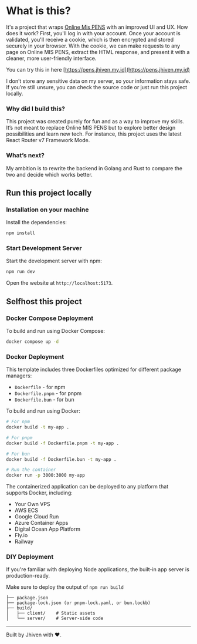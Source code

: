 # What is this?

It's a project that wraps [Online Mis PENS](https://online.mis.pens.ac.id) with an improved UI and UX. How does it work? First, you'll log in with your account. Once your account is validated, you'll receive a cookie, which is then encrypted and stored securely in your browser. With the cookie, we can make requests to any page on Online MIS PENS, extract the HTML response, and present it with a cleaner, more user-friendly interface.

You can try this in here [https://pens.jhiven.my.id](https://pens.jhiven.my.id)

I don’t store any sensitive data on my server, so your information stays safe. If you’re still unsure, you can check the source code or just run this project locally.

### Why did I build this?

This project was created purely for fun and as a way to improve my skills. It’s not meant to replace Online MIS PENS but to explore better design possibilities and learn new tech. For instance, this project uses the latest React Router v7 Framework Mode.

### What’s next?

My ambition is to rewrite the backend in Golang and Rust to compare the two and decide which works better.

## Run this project locally

### Installation on your machine

Install the dependencies:

```bash
npm install
```

### Start Development Server

Start the development server with npm:

```bash
npm run dev
```

Open the website at `http://localhost:5173`.

## Selfhost this project

### Docker Compose Deployment

To build and run using Docker Compose:

```bash
docker compose up -d
```

### Docker Deployment

This template includes three Dockerfiles optimized for different package managers:

- `Dockerfile` - for npm
- `Dockerfile.pnpm` - for pnpm
- `Dockerfile.bun` - for bun

To build and run using Docker:

```bash
# For npm
docker build -t my-app .

# For pnpm
docker build -f Dockerfile.pnpm -t my-app .

# For bun
docker build -f Dockerfile.bun -t my-app .

# Run the container
docker run -p 3000:3000 my-app
```

The containerized application can be deployed to any platform that supports Docker, including:

- Your Own VPS
- AWS ECS
- Google Cloud Run
- Azure Container Apps
- Digital Ocean App Platform
- Fly.io
- Railway

### DIY Deployment

If you're familiar with deploying Node applications, the built-in app server is production-ready.

Make sure to deploy the output of `npm run build`

```
├── package.json
├── package-lock.json (or pnpm-lock.yaml, or bun.lockb)
├── build/
│   ├── client/    # Static assets
│   └── server/    # Server-side code
```

---

Built by Jhiven with ❤️.
